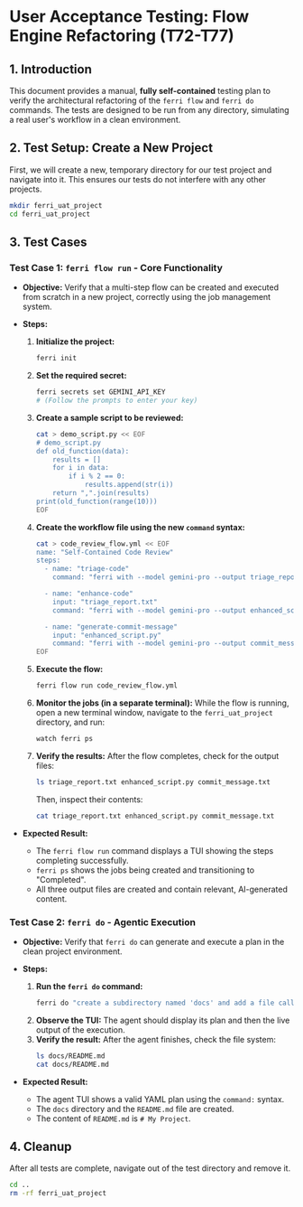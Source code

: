 # User Acceptance Testing: Flow Engine Refactoring (T72-T77)

## 1. Introduction

This document provides a manual, **fully self-contained** testing plan to verify the architectural refactoring of the `ferri flow` and `ferri do` commands. The tests are designed to be run from any directory, simulating a real user's workflow in a clean environment.

## 2. Test Setup: Create a New Project

First, we will create a new, temporary directory for our test project and navigate into it. This ensures our tests do not interfere with any other projects.

```bash
mkdir ferri_uat_project
cd ferri_uat_project
```

## 3. Test Cases

### Test Case 1: `ferri flow run` - Core Functionality

-   **Objective:** Verify that a multi-step flow can be created and executed from scratch in a new project, correctly using the job management system.

-   **Steps:**
    1.  **Initialize the project:**
        ```bash
        ferri init
        ```

    2.  **Set the required secret:**
        ```bash
        ferri secrets set GEMINI_API_KEY
        # (Follow the prompts to enter your key)
        ```

    3.  **Create a sample script to be reviewed:**
        ```bash
        cat > demo_script.py << EOF
        # demo_script.py
        def old_function(data):
            results = []
            for i in data:
                if i % 2 == 0:
                    results.append(str(i))
            return ",".join(results)
        print(old_function(range(10)))
        EOF
        ```

    4.  **Create the workflow file using the new `command` syntax:**
        ```bash
        cat > code_review_flow.yml << EOF
        name: "Self-Contained Code Review"
        steps:
          - name: "triage-code"
            command: "ferri with --model gemini-pro --output triage_report.txt \"Summarize this Python script and identify 3 potential improvements.\" < demo_script.py"

          - name: "enhance-code"
            input: "triage_report.txt"
            command: "ferri with --model gemini-pro --output enhanced_script.py \"Based on the triage report, rewrite the original script to implement the suggested improvements.\" < demo_script.py"

          - name: "generate-commit-message"
            input: "enhanced_script.py"
            command: "ferri with --model gemini-pro --output commit_message.txt \"Write a conventional commit message for the changes in the enhanced script.\""
        EOF
        ```

    5.  **Execute the flow:**
        ```bash
        ferri flow run code_review_flow.yml
        ```

    6.  **Monitor the jobs (in a separate terminal):** While the flow is running, open a new terminal window, navigate to the `ferri_uat_project` directory, and run:
        ```bash
        watch ferri ps
        ```

    7.  **Verify the results:** After the flow completes, check for the output files:
        ```bash
        ls triage_report.txt enhanced_script.py commit_message.txt
        ```
        Then, inspect their contents:
        ```bash
        cat triage_report.txt enhanced_script.py commit_message.txt
        ```

-   **Expected Result:**
    -   The `ferri flow run` command displays a TUI showing the steps completing successfully.
    -   `ferri ps` shows the jobs being created and transitioning to "Completed".
    -   All three output files are created and contain relevant, AI-generated content.

### Test Case 2: `ferri do` - Agentic Execution

-   **Objective:** Verify that `ferri do` can generate and execute a plan in the clean project environment.

-   **Steps:**
    1.  **Run the `ferri do` command:**
        ```bash
        ferri do "create a subdirectory named 'docs' and add a file called 'README.md' inside it with the content '# My Project'"
        ```
    2.  **Observe the TUI:** The agent should display its plan and then the live output of the execution.
    3.  **Verify the result:** After the agent finishes, check the file system:
        ```bash
        ls docs/README.md
        cat docs/README.md
        ```

-   **Expected Result:**
    -   The agent TUI shows a valid YAML plan using the `command:` syntax.
    -   The `docs` directory and the `README.md` file are created.
    -   The content of `README.md` is `# My Project`.

## 4. Cleanup

After all tests are complete, navigate out of the test directory and remove it.

```bash
cd ..
rm -rf ferri_uat_project
```